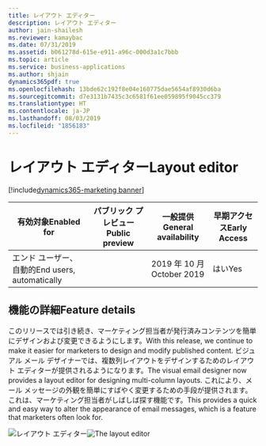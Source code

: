```yaml
---
title: レイアウト エディター
description: レイアウト エディター
author: jain-shailesh
ms.reviewer: kamaybac
ms.date: 07/31/2019
ms.assetid: b061278d-615e-e911-a96c-000d3a1c7bbb
ms.topic: article
ms.service: business-applications
ms.author: shjain
dynamics365pdf: true
ms.openlocfilehash: 13bde62c192f8e04e160775dae5654af8930d6ba
ms.sourcegitcommit: d7e3131b7435c3c6581f61ee059895f9045cc379
ms.translationtype: HT
ms.contentlocale: ja-JP
ms.lasthandoff: 08/03/2019
ms.locfileid: "1856183"
---
```

# <a name="layout-editor"></a><span data-ttu-id="c335c-103">レイアウト エディター</span><span class="sxs-lookup"><span data-stu-id="c335c-103">Layout editor</span></span>
[!include[dynamics365-marketing banner](../includes/dynamics365-marketing.md)]

| <span data-ttu-id="c335c-104">有効対象</span><span class="sxs-lookup"><span data-stu-id="c335c-104">Enabled for</span></span>    |  <span data-ttu-id="c335c-105">パブリック プレビュー</span><span class="sxs-lookup"><span data-stu-id="c335c-105">Public preview</span></span> | <span data-ttu-id="c335c-106">一般提供</span><span class="sxs-lookup"><span data-stu-id="c335c-106">General availability</span></span> | <span data-ttu-id="c335c-107">早期アクセス</span><span class="sxs-lookup"><span data-stu-id="c335c-107">Early Access</span></span> |
| ---------- | ---------- |---------- |---------- |
|<span data-ttu-id="c335c-108">エンド ユーザー、自動的</span><span class="sxs-lookup"><span data-stu-id="c335c-108">End users, automatically</span></span>|| <span data-ttu-id="c335c-109">2019 年 10 月</span><span class="sxs-lookup"><span data-stu-id="c335c-109">October 2019</span></span>|<span data-ttu-id="c335c-110">はい</span><span class="sxs-lookup"><span data-stu-id="c335c-110">Yes</span></span> |






## <a name="feature-details"></a><span data-ttu-id="c335c-111">機能の詳細</span><span class="sxs-lookup"><span data-stu-id="c335c-111">Feature details</span></span>
<!--feature detail start -->
<span data-ttu-id="c335c-112">このリリースでは引き続き、マーケティング担当者が発行済みコンテンツを簡単にデザインおよび変更できるようにします。</span><span class="sxs-lookup"><span data-stu-id="c335c-112">With this release, we continue to make it easier for marketers to design and modify published content.</span></span> <span data-ttu-id="c335c-113">ビジュアル メール デザイナーでは、複数列レイアウトをデザインするためのレイアウト エディターが提供されるようになります。</span><span class="sxs-lookup"><span data-stu-id="c335c-113">The visual email designer now provides a layout editor for designing multi-column layouts.</span></span> <span data-ttu-id="c335c-114">これにより、メール メッセージの外観を簡単にすばやく変更するための手段が提供されます。これは、マーケティング担当者がしばしば探す機能です。</span><span class="sxs-lookup"><span data-stu-id="c335c-114">This provides a quick and easy way to alter the appearance of email messages, which is a feature that marketers often look for.</span></span>
<!--feature detail end -->

<span data-ttu-id="c335c-115">![レイアウト エディター](media/layout-editor.png "レイアウト エディター")</span><span class="sxs-lookup"><span data-stu-id="c335c-115">![The layout editor](media/layout-editor.png "The layout editor")</span></span>
<!-- Picture 1 -->










